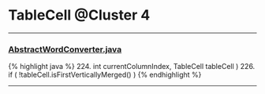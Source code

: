 # TableCell @Cluster 4

***

### [AbstractWordConverter.java](https://searchcode.com/codesearch/view/97383976/)
{% highlight java %}
224.     int currentColumnIndex, TableCell tableCell )
226. if ( !tableCell.isFirstVerticallyMerged() )
{% endhighlight %}

***

